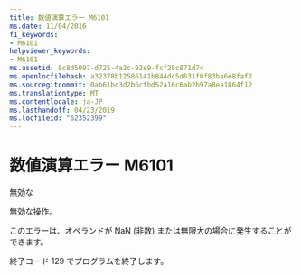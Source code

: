 ```yaml
---
title: 数値演算エラー M6101
ms.date: 11/04/2016
f1_keywords:
- M6101
helpviewer_keywords:
- M6101
ms.assetid: 8c8d5097-d725-4a2c-92e9-fcf28c871d74
ms.openlocfilehash: a32378b12586141b844dc5d631f0f83ba6e8faf2
ms.sourcegitcommit: 0ab61bc3d2b6cfbd52a16c6ab2b97a8ea1864f12
ms.translationtype: MT
ms.contentlocale: ja-JP
ms.lasthandoff: 04/23/2019
ms.locfileid: "62352399"
---
```

# <a name="math-error-m6101"></a>数値演算エラー M6101

無効な

無効な操作。

このエラーは、オペランドが NaN (非数) または無限大の場合に発生することができます。

終了コード 129 でプログラムを終了します。
